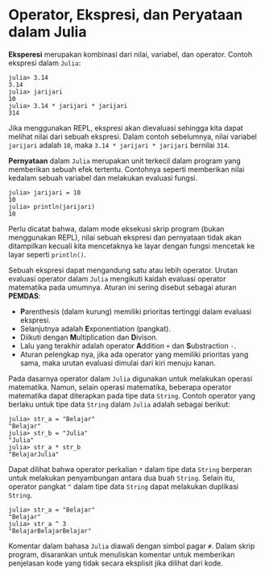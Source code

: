 # Operator, Ekspresi, dan Peryataan dalam Julia

**Eksperesi** merupakan kombinasi dari nilai, variabel, dan operator. Contoh ekspresi dalam `Julia`:

```console
julia> 3.14
3.14
julia> jarijari
10
julia> 3.14 * jarijari * jarijari
314
```

Jika menggunakan REPL, ekspresi akan dievaluasi sehingga kita dapat melihat nilai dari sebuah ekspresi. Dalam contoh sebelumnya, nilai variabel `jarijari` adalah `10`, maka `3.14 * jarijari * jarijari` bernilai `314`.

**Pernyataan** dalam `Julia` merupakan unit terkecil dalam program yang memberikan sebuah efek tertentu. Contohnya seperti memberikan nilai kedalam sebuah variabel dan melakukan evaluasi fungsi.

```console
julia> jarijari = 10
10
julia> println(jarijari)
10
```

Perlu dicatat bahwa, dalam mode eksekusi skrip program (bukan menggunakan REPL), nilai sebuah ekspresi dan pernyataan tidak akan ditampilkan kecuali kita mencetaknya ke layar dengan fungsi mencetak ke layar seperti `println()`.

Sebuah ekspresi dapat mengandung satu atau lebih operator. Urutan evaluasi operator dalam `Julia` mengikuti kaidah evaluasi operator matematika pada umumnya. Aturan ini sering disebut sebagai aturan **PEMDAS**:

- **P**arenthesis (dalam kurung) memiliki prioritas tertinggi dalam evaluasi ekspresi. 
- Selanjutnya adalah **E**xponentiation (pangkat).
- Diikuti dengan **M**ultiplication dan **D**ivison.
- Lalu yang terakhir adalah operator **A**ddition `+` dan **S**ubstraction `-`.
- Aturan pelengkap nya, jika ada operator yang memiliki prioritas yang sama, maka urutan evaluasi dimulai dari kiri menuju kanan.

Pada dasarnya operator dalam `Julia` digunakan untuk melakukan operasi matematika. Namun, selain operasi matematika, beberapa operator matematika dapat diterapkan pada tipe data `String`. Contoh operator yang berlaku untuk tipe data `String` dalam `Julia` adalah sebagai berikut:

```console
julia> str_a = "Belajar"
"Belajar"
julia> str_b = "Julia"
"Julia"
julia> str_a * str_b
"BelajarJulia"
```

Dapat dilihat bahwa operator perkalian `*` dalam tipe data `String` berperan untuk melakukan penyambungan antara dua buah `String`. Selain itu, operator pangkat `^` dalam tipe data `String` dapat melakukan duplikasi `String`.

```console
julia> str_a = "Belajar"
"Belajar"
julia> str_a ^ 3
"BelajarBelajarBelajar"
```

Komentar dalam bahasa `Julia` diawali dengan simbol pagar `#`. Dalam skrip program, disarankan untuk menuliskan komentar untuk memberikan penjelasan kode yang tidak secara eksplisit jika dilihat dari kode.
